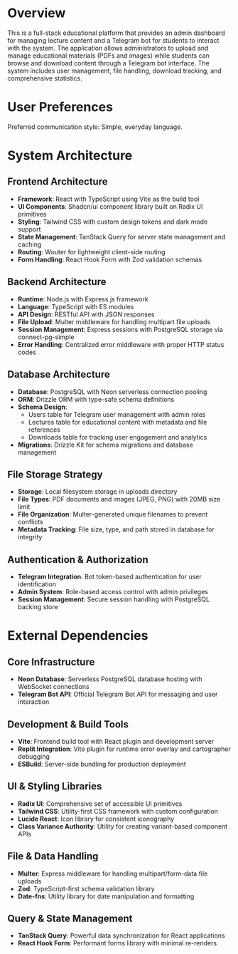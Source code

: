 # Overview

This is a full-stack educational platform that provides an admin dashboard for managing lecture content and a Telegram bot for students to interact with the system. The application allows administrators to upload and manage educational materials (PDFs and images) while students can browse and download content through a Telegram bot interface. The system includes user management, file handling, download tracking, and comprehensive statistics.

# User Preferences

Preferred communication style: Simple, everyday language.

# System Architecture

## Frontend Architecture
- **Framework**: React with TypeScript using Vite as the build tool
- **UI Components**: Shadcn/ui component library built on Radix UI primitives
- **Styling**: Tailwind CSS with custom design tokens and dark mode support
- **State Management**: TanStack Query for server state management and caching
- **Routing**: Wouter for lightweight client-side routing
- **Form Handling**: React Hook Form with Zod validation schemas

## Backend Architecture
- **Runtime**: Node.js with Express.js framework
- **Language**: TypeScript with ES modules
- **API Design**: RESTful API with JSON responses
- **File Upload**: Multer middleware for handling multipart file uploads
- **Session Management**: Express sessions with PostgreSQL storage via connect-pg-simple
- **Error Handling**: Centralized error middleware with proper HTTP status codes

## Database Architecture
- **Database**: PostgreSQL with Neon serverless connection pooling
- **ORM**: Drizzle ORM with type-safe schema definitions
- **Schema Design**: 
  - Users table for Telegram user management with admin roles
  - Lectures table for educational content with metadata and file references
  - Downloads table for tracking user engagement and analytics
- **Migrations**: Drizzle Kit for schema migrations and database management

## File Storage Strategy
- **Storage**: Local filesystem storage in uploads directory
- **File Types**: PDF documents and images (JPEG, PNG) with 20MB size limit
- **File Organization**: Multer-generated unique filenames to prevent conflicts
- **Metadata Tracking**: File size, type, and path stored in database for integrity

## Authentication & Authorization
- **Telegram Integration**: Bot token-based authentication for user identification
- **Admin System**: Role-based access control with admin privileges
- **Session Management**: Secure session handling with PostgreSQL backing store

# External Dependencies

## Core Infrastructure
- **Neon Database**: Serverless PostgreSQL database hosting with WebSocket connections
- **Telegram Bot API**: Official Telegram Bot API for messaging and user interaction

## Development & Build Tools
- **Vite**: Frontend build tool with React plugin and development server
- **Replit Integration**: Vite plugin for runtime error overlay and cartographer debugging
- **ESBuild**: Server-side bundling for production deployment

## UI & Styling Libraries
- **Radix UI**: Comprehensive set of accessible UI primitives
- **Tailwind CSS**: Utility-first CSS framework with custom configuration
- **Lucide React**: Icon library for consistent iconography
- **Class Variance Authority**: Utility for creating variant-based component APIs

## File & Data Handling
- **Multer**: Express middleware for handling multipart/form-data file uploads
- **Zod**: TypeScript-first schema validation library
- **Date-fns**: Utility library for date manipulation and formatting

## Query & State Management
- **TanStack Query**: Powerful data synchronization for React applications
- **React Hook Form**: Performant forms library with minimal re-renders